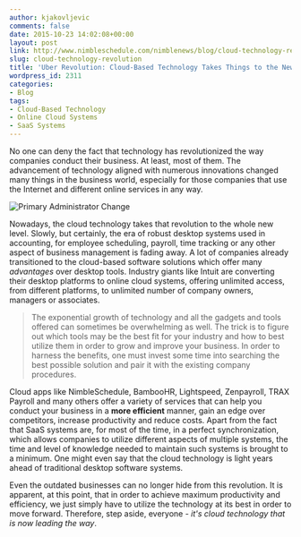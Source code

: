 ```yaml
---
author: kjakovljevic
comments: false
date: 2015-10-23 14:02:08+00:00
layout: post
link: http://www.nimbleschedule.com/nimblenews/blog/cloud-technology-revolution/
slug: cloud-technology-revolution
title: 'Uber Revolution: Cloud-Based Technology Takes Things to the New Level'
wordpress_id: 2311
categories:
- Blog
tags:
- Cloud-Based Technology
- Online Cloud Systems
- SaaS Systems
---
```


No one can deny the fact that technology has revolutionized the way companies conduct their business. At least, most of them. The advancement of technology aligned with numerous innovations changed many things in the business world, especially for those companies that use the Internet and different online services in any way.

![Primary Administrator Change](http://www.nimbleschedule.com/wp-content/uploads/2015/10/uber-revolution-cloud-technology.jpg)  
  
  


Nowadays, the cloud technology takes that revolution to the whole new level. Slowly, but certainly, the era of robust desktop systems used in accounting, for employee scheduling, payroll, time tracking or any other aspect of business management is fading away. A lot of companies already transitioned to the cloud-based software solutions which offer many _advantages_ over desktop tools. Industry giants like Intuit are converting their desktop platforms to online cloud systems, offering unlimited access, from different platforms, to unlimited number of company owners, managers or associates. 



<blockquote>The exponential growth of technology and all the gadgets and tools offered can sometimes be overwhelming as well. The trick is to figure out which tools may be the best fit for your industry and how to best utilize them in order to grow and improve your business. In order to harness the benefits, one must invest some time into searching the best possible solution and pair it with the existing company procedures.</blockquote>



Cloud apps like NimbleSchedule, BambooHR, Lightspeed, Zenpayroll, TRAX Payroll and many others offer a variety of services that can help you conduct your business in a **more efficient** manner, gain an edge over competitors, increase productivity and reduce costs. Apart from the fact that SaaS systems are, for most of the time, in a perfect synchronization, which allows companies to utilize different aspects of multiple systems, the time and level of knowledge needed to maintain such systems is brought to a minimum. One might even say that the cloud technology is light years ahead of traditional desktop software systems.

Even the outdated businesses can no longer hide from this revolution. It is apparent, at this point, that in order to achieve maximum productivity and efficiency, we just simply have to utilize the technology at its best in order to move forward. Therefore, step aside, everyone - _it's cloud technology that is now leading the way_.

